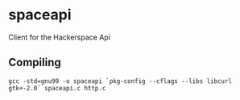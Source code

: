 # spaceapi

Client for the Hackerspace Api


## Compiling

```gcc -std=gnu99 -o spaceapi `pkg-config --cflags --libs libcurl gtk+-2.0` spaceapi.c http.c```
